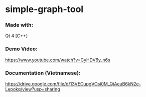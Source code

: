 # simple-graph-tool

### Made with:
Qt 4 [C++]

### Demo Video:
https://www.youtube.com/watch?v=CyHDV6y_n6s

### Documentation (Vietnamese):
https://drive.google.com/file/d/13VECupgVOsi0M_QjAeuB6kN2e-Lepokq/view?usp=sharing
